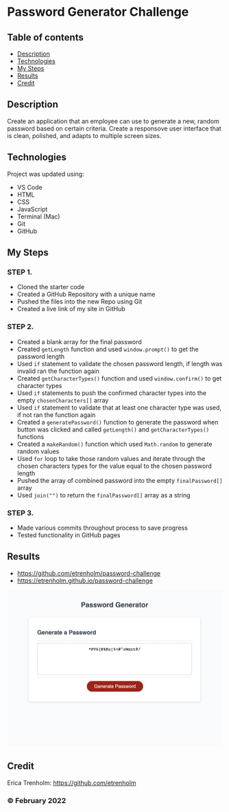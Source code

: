 # Password Generator Challenge

## Table of contents
* [Description](#description)
* [Technologies](#technologies)
* [My Steps](#my-steps)
* [Results](#results)
* [Credit](#credit)

## Description
Create an application that an employee can use to generate a new, random password based on certain criteria. Create a responsove user interface that is clean, polished, and adapts to multiple screen sizes.
	
## Technologies
Project was updated using:
* VS Code
* HTML
* CSS
* JavaScript
* Terminal (Mac)
* Git
* GitHub

## My Steps
### STEP 1. 
* Cloned the starter code
* Created a GitHub Repository with a unique name 
* Pushed the files into the new Repo using Git
* Created a live link of my site in GitHub

### STEP 2.
* Created a blank array for the final password
* Created <code>getLength</code> function and used <code>window.prompt()</code> to get the password length
* Used <code>if</code> statement to validate the chosen password length, if length was invalid ran the function again 
* Created <code>getCharacterTypes()</code> function and used <code>window.confirm()</code> to get character types
* Used <code>if</code> statements to push the confirmed character types into the empty <code>chosenCharacters[]</code> array
* Used <code>if</code> statement to validate that at least one character type was used, if not ran the function again 
* Created a <code>generatePassword()</code> function to generate the password when button was clicked and called <code>getLength()</code> and <code>getCharacterTypes()</code> functions
* Created a <code>makeRandom()</code> function which used <code>Math.random</code> to generate random values
* Used <code>for</code> loop to take those random values and iterate through the chosen characters types for the value equal to the chosen password length
* Pushed the array of combined password into the empty <code>finalPassword[]</code> array
* Used <code>join("")</code> to return the <code>finalPassword[]</code> array as a string

### STEP 3.
* Made various commits throughout process to save progress
* Tested functionality in GitHub pages


## Results

* https://github.com/etrenholm/password-challenge
* https://etrenholm.github.io/password-challenge

![mockup](./images/password-generator.png)

## Credit

Erica Trenholm: https://github.com/etrenholm

### ©️ February 2022
